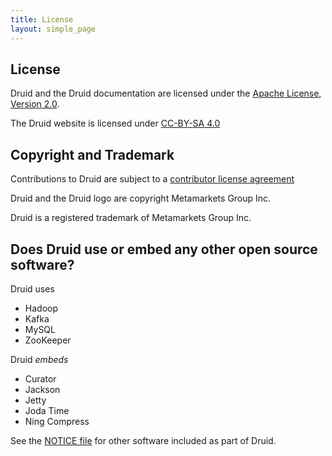 ```yaml
---
title: License
layout: simple_page
---
```


## License

Druid and the Druid documentation are licensed under the [Apache License, Version 2.0](http://www.apache.org/licenses/LICENSE-2.0).

The Druid website is licensed under [CC-BY-SA 4.0](http://creativecommons.org/licenses/by-sa/4.0/)

## Copyright and Trademark

Contributions to Druid are subject to a [contributor license agreement](/community/cla.html)

Druid and the Druid logo are copyright Metamarkets Group Inc.

Druid is a registered trademark of Metamarkets Group Inc.

## Does Druid use or embed any other open source software?

Druid uses

- Hadoop
- Kafka
- MySQL
- ZooKeeper


Druid *embeds*

- Curator
- Jackson
- Jetty
- Joda Time
- Ning Compress

See the [NOTICE file](https://github.com/apache/incubator-druid/blob/master/NOTICE)
for other software included as part of Druid.
